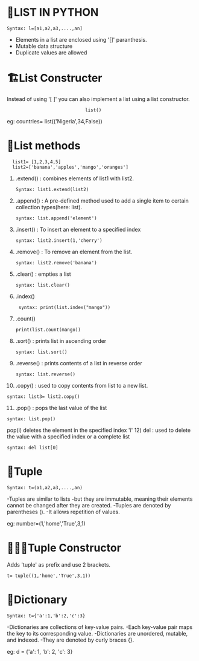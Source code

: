 # 📃LIST IN PYTHON

```
Syntax: l=[a1,a2,a3,....,an]
```
- Elements in a list are enclosed using '[]' paranthesis.
- Mutable data structure
- Duplicate values are allowed

# 🏗️List Constructer
 Instead of using '[ ]' you can also implement a list using a list constructor.
 
                                 list()
                                 
 eg: countries= list(('Nigeria',34,False))

 # 🎯List methods
   ```
     list1= [1,2,3,4,5]
     list2=['banana','apples','mango','oranges']
   ```
1) .extend() : combines elements of list1 with list2.
   ```
   Syntax: list1.extend(list2)
   ```
2) .append() :  A pre-defined method used to add a single item to certain collection types(here: list).
   ```
   syntax: list.append('element')
   ```
3) .insert() : To insert an element to a specified index
   ```
   syntax: list2.insert(1,'cherry')
   ```
4) .remove() : To remove an element from the list.
   ```
   syntax: list2.remove('banana')
   ```
5) .clear() : empties a list
   ```
   syntax: list.clear()
   ```
6) .index()
   ```
    syntax: print(list.index("mango"))
   ```
7) .count()
   ```
   print(list.count(mango))
8) .sort() : prints list in ascending order
   ```
   syntax: list.sort()
   ```
9) .reverse() : prints contents of a list in reverse order
   ```
   syntax: list.reverse()
   ```
10) .copy() : used to copy contents from list to a new list.
   ```
   syntax: list3= list2.copy()
   ```
11) .pop() : pops the last value of the list
   ```
   syntax: list.pop()
   ```
   pop(i) deletes the element in the specified index 'i'
12) del : used to delete the value with a specified index or a complete list
   ```
   syntax: del list[0]
   ```

# 🔢Tuple
```
Syntax: t=(a1,a2,a3,....,an)
```
-Tuples are similar to lists 
-but they are immutable, meaning their elements cannot be changed after they are created. 
-Tuples are denoted by parentheses ().
-It allows repetition of values.

eg: number=(1,'home','True',3,1)

# 👷🏿‍♀️Tuple Constructor
Adds 'tuple' as prefix and use 2 brackets.

    t= tuple((1,'home','True',3,1))

# 📖Dictionary
```
Syntax: t={'a':1,'b':2,'c':3}
```
-Dictionaries are collections of key-value pairs. 
-Each key-value pair maps the key to its corresponding value.
-Dictionaries are unordered, mutable, and indexed. 
-They are denoted by curly braces {}.

eg: d = {'a': 1, 'b': 2, 'c': 3}
